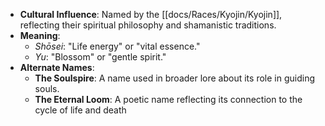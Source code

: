 - **Cultural Influence**: Named by the [[docs/Races/Kyojin/Kyojin]], reflecting their spiritual philosophy and shamanistic traditions.
- **Meaning**:
    - _Shōsei_: "Life energy" or "vital essence."
    - _Yu_: "Blossom" or "gentle spirit."
- **Alternate Names**:
    - **The Soulspire**: A name used in broader lore about its role in guiding souls.
    - **The Eternal Loom**: A poetic name reflecting its connection to the cycle of life and death